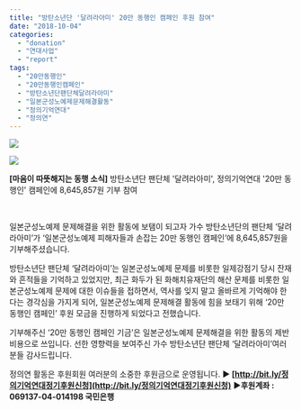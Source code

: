 ```yaml
---
title: "방탄소년단 '달려라아미' 20만 동행인 캠페인 후원 참여"
date: "2018-10-04"
categories: 
  - "donation"
  - "연대사업"
  - "report"
tags: 
  - "20만동행인"
  - "20만동행인캠페인"
  - "방탄소년단팬단체달려라아미"
  - "일본군성노예제문제해결활동"
  - "정의기억연대"
  - "정의연"
---
```


![](https://r2.womenandwar.net/2018/10/방탄소년단_팬단체_아미_기부_후원_게시글_페북버전_02_02.jpg)

![](https://r2.womenandwar.net/2018/10/방탄소년단-팬단체-아미-기부-후원-게시글_페북버전-02-01.jpg)

**\[마음이 따뜻해지는 동행 소식\]** 방탄소년단 팬단체 '달려라아미', 정의기억연대 '20만 동행인' 캠페인에 8,645,857원 기부 참여

 

일본군성노예제 문제해결을 위한 활동에 보탬이 되고자 가수 방탄소년단의 팬단체 ‘달려라아미’가 ‘일본군성노예제 피해자들과 손잡는 20만 동행인 캠페인’에 8,645,857원을 기부해주셨습니다.

방탄소년단 팬단체 ‘달려라아미’는 일본군성노예제 문제를 비롯한 일제강점기 당시 잔재와 흔적들을 기억하고 있었지만, 최근 화두가 된 화해치유재단의 해산 문제를 비롯한 일본군성노예제 문제에 대한 이슈들을 접하면서, 역사를 잊지 말고 올바르게 기억해야 한다는 경각심을 가지게 되어, 일본군성노예제 문제해결 활동에 힘을 보태기 위해 ‘20만 동행인 캠페인’ 후원 모금을 진행하게 되었다고 전했습니다.

기부해주신 ‘20만 동행인 캠페인 기금’은 일본군성노예제 문제해결을 위한 활동의 제반 비용으로 쓰입니다. 선한 영향력을 보여주신 가수 방탄소년단 팬단체 ‘달려라아미’여러분들 감사드립니다.

정의연 활동은 후원회원 여러분의 소중한 후원금으로 운영됩니다. **▶ [http://bit.ly/정의기억연대정기후원신청](http://bit.ly/정의기억연대정기후원신청)** **▶후원계좌 : 069137-04-014198 국민은행**
